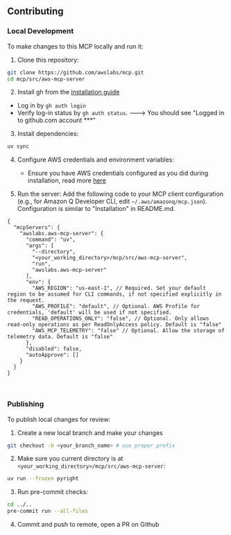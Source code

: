 ## Contributing

### Local Development

To make changes to this MCP locally and run it:

1. Clone this repository:
```bash
git clone https://github.com/awslabs/mcp.git
cd mcp/src/aws-mcp-server
```

2. Install gh from the [installation guide](https://cli.github.com/)
  - Log in by `gh auth login`
  - Verify log-in status by `gh auth status`. ---> You should see "Logged in to github.com account ***"

3. Install dependencies:
```bash
uv sync
```

4. Configure AWS credentials and environment variables:
   - Ensure you have AWS credentials configured as you did during installation, read more [here](https://boto3.amazonaws.com/v1/documentation/api/latest/guide/credentials.html#configuring-credentials)


5. Run the server:
Add the following code to your MCP client configuration (e.g., for Amazon Q Developer CLI, edit `~/.aws/amazonq/mcp.json`). Configuration is similar to "Installation" in README.md.

```
{
  "mcpServers": {
    "awslabs.aws-mcp-server": {
      "command": "uv",
      "args": [
        "--directory",
        "<your_working_directory>/mcp/src/aws-mcp-server",
        "run",
        "awslabs.aws-mcp-server"
      ],
      "env": {
        "AWS_REGION": "us-east-1", // Required. Set your default region to be assumed for CLI commands, if not specified explicitly in the request.
        "AWS_PROFILE": "default", // Optional. AWS Profile for credentials, 'default' will be used if not specified.
        "READ_OPERATIONS_ONLY": "false", // Optional. Only allows read-only operations as per ReadOnlyAccess policy. Default is "false"
        "AWS_MCP_TELEMETRY": "false" // Optional. Allow the storage of telemetry data. Default is "false"
      },
      "disabled": false,
      "autoApprove": []
    }
  }
}
```


&nbsp;

### Publishing

To publish local changes for review:

1. Create a new local branch and make your changes
```bash
git checkout -b <your_branch_name> # use proper prefix
```

2. Make sure you current directory is at `<your_working_directory>/mcp/src/aws-mcp-server`:
```bash
uv run --frozen pyright
```

3. Run pre-commit checks:
```bash
cd ../..
pre-commit run --all-files
```

4. Commit and push to remote, open a PR on Github

&nbsp;
